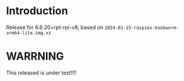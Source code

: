 # Introduction
Release for 6.6.20+rpt-rpi-v8, based on `2024-03-15-raspios-bookworm-arm64-lite.img.xz`
# WARRNING
This released is under test!!!!
